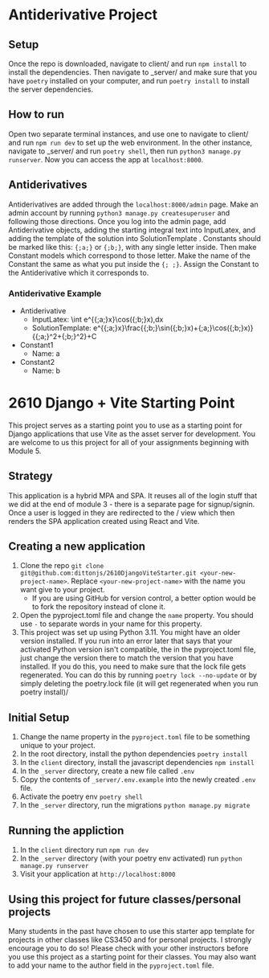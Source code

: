 # Antiderivative Project
## Setup
Once the repo is downloaded, navigate to client/ and run `npm install` to install the dependencies. Then navigate to _server/ and make sure that you have `poetry` installed on your computer, and run `poetry install` to install the server dependencies.
## How to run
Open two separate terminal instances, and use one to navigate to client/ and run `npm run dev` to set up the web environment. In the other instance, navigate to _server/ and run `poetry shell`, then run `python3 manage.py runserver`. Now you can access the app at `localhost:8000`.
## Antiderivatives
Antiderivatives are added through the `localhost:8000/admin` page. Make an admin account by running `python3 manage.py createsuperuser` and following those directions. Once you log into the admin page, add Antiderivative objects, adding the starting integral text into InputLatex, and adding the template of the solution into SolutionTemplate . Constants should be marked like this: `{;a;}` or `{;b;}`, with any single letter inside. Then make Constant models which correspond to those letter. Make the name of the Constant the same as what you put inside the `{; ;}`. Assign the Constant to the Antiderivative which it corresponds to.
### Antiderivative Example
* Antiderivative
  * InputLatex: \int e^{{;a;}x}\cos({;b;}x)\,dx
  * SolutionTemplate: e^{{;a;}x}\frac{{;b;}\sin({;b;}x)+{;a;}\cos({;b;}x)}{{;a;}^2+{;b;}^2}+C
* Constant1
  * Name: a
* Constant2
  * Name: b

# 2610 Django + Vite Starting Point
This project serves as a starting point you to use as a starting point for Django applications that use Vite as the asset server for development. You are welcome to us this project for all of your assignments beginning with Module 5.

## Strategy
This application is a hybrid MPA and SPA. It reuses all of the login stuff that we did at the end of module 3 - there is a separate page for signup/signin. Once a user is logged in they are redirected to the / view which then renders the SPA application created using React and Vite.

## Creating a new application
1. Clone the repo `git clone git@github.com:dittonjs/2610DjangoViteStarter.git <your-new-project-name>`. Replace `<your-new-project-name>` with the name you want give to your project.
   - If you are using GitHub for version control, a better option would be to fork the repository instead of clone it.
3. Open the pyproject.toml file and change the `name` property. You should use `-` to separate words in your name for this property.
4. This project was set up using Python 3.11. You might have an older version installed. If you run into an error later that says that your activated Python version isn't compatible, the in the pyproject.toml file, just change the version there to match the version that you have installed. If you do this, you need to make sure that the lock file gets regenerated. You can do this by running `poetry lock --no-update` or by simply deleting the poetry.lock file (it will get regenerated when you run poetry install)/

## Initial Setup
1. Change the name property in the `pyproject.toml` file to be something unique to your project.
1. In the root directory, install the python dependencies `poetry install`
2. In the `client` directory, install the javascript dependencies `npm install`
3. In the `_server` directory, create a new file called `.env`
4. Copy the contents of `_server/.env.example` into the newly created `.env` file.
5. Activate the poetry env `poetry shell`
6. In the `_server` directory, run the migrations `python manage.py migrate`

## Running the appliction
1. In the `client` directory run `npm run dev`
2. In the `_server` directory (with your poetry env activated) run `python manage.py runserver`
3. Visit your application at `http://localhost:8000`

## Using this project for future classes/personal projects
Many students in the past have chosen to use this starter app template for projects in other classes like CS3450 and for personal projects. I strongly encourage you to do so! Please check with your other instructors before you use this project as a starting point for their classes. You may also want to add your name to the author field in the `pyproject.toml` file.
